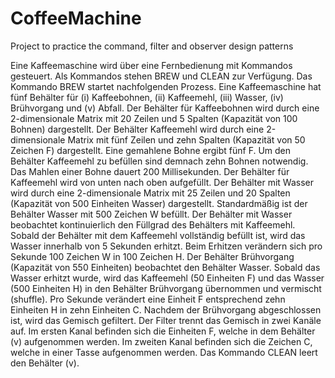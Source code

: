 # CoffeeMachine
Project to practice the command, filter and observer design patterns

Eine Kaffeemaschine wird über eine Fernbedienung mit Kommandos gesteuert. Als Kommandos
stehen BREW und CLEAN zur Verfügung. Das Kommando BREW startet nachfolgenden Prozess.
Eine Kaffeemaschine hat fünf Behälter für (i) Kaffeebohnen, (ii) Kaffeemehl, (iii) Wasser, (iv) Brühvorgang
und (v) Abfall. Der Behälter für Kaffeebohnen wird durch eine 2-dimensionale Matrix mit
20 Zeilen und 5 Spalten (Kapazität von 100 Bohnen) dargestellt. Der Behälter Kaffeemehl wird
durch eine 2-dimensionale Matrix mit fünf Zeilen und zehn Spalten (Kapazität von 50 Zeichen F)
dargestellt. Eine gemahlene Bohne ergibt fünf F. Um den Behälter Kaffeemehl zu befüllen sind
demnach zehn Bohnen notwendig. Das Mahlen einer Bohne dauert 200 Millisekunden. Der
Behälter für Kaffeemehl wird von unten nach oben aufgefüllt. Der Behälter mit Wasser wird durch
eine 2-dimensionale Matrix mit 25 Zeilen und 20 Spalten (Kapazität von 500 Einheiten Wasser)
dargestellt. Standardmäßig ist der Behälter Wasser mit 500 Zeichen W befüllt. Der Behälter mit
Wasser beobachtet kontinuierlich den Füllgrad des Behälters mit Kaffeemehl. Sobald der Behälter
mit dem Kaffeemehl vollständig befüllt ist, wird das Wasser innerhalb von 5 Sekunden erhitzt. Beim
Erhitzen verändern sich pro Sekunde 100 Zeichen W in 100 Zeichen H. Der Behälter Brühvorgang
(Kapazität von 550 Einheiten) beobachtet den Behälter Wasser. Sobald das Wasser erhitzt wurde,
wird das Kaffeemehl (50 Einheiten F) und das Wasser (500 Einheiten H) in den Behälter Brühvorgang
übernommen und vermischt (shuffle). Pro Sekunde verändert eine Einheit F entsprechend
zehn Einheiten H in zehn Einheiten C. Nachdem der Brühvorgang abgeschlossen ist, wird das
Gemisch gefiltert. Der Filter trennt das Gemisch in zwei Kanäle auf. Im ersten Kanal befinden sich
die Einheiten F, welche in dem Behälter (v) aufgenommen werden. Im zweiten Kanal befinden sich
die Zeichen C, welche in einer Tasse aufgenommen werden. Das Kommando CLEAN leert den
Behälter (v).
